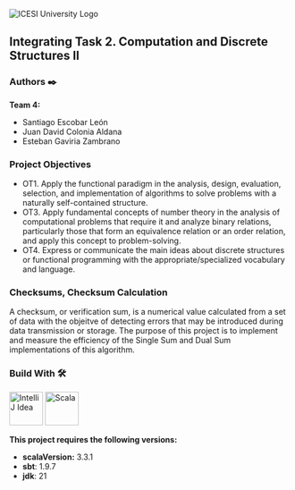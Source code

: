 ![ICESI University Logo](https://www.icesi.edu.co/launiversidad/images/La_universidad/logo_icesi.png)

## Integrating Task 2. Computation and Discrete Structures II

### **Authors** ✒️

**Team 4:**
- Santiago Escobar León
- Juan David Colonia Aldana
- Esteban Gaviria Zambrano

### **Project Objectives**

- OT1. Apply the functional paradigm in the analysis, design, evaluation, selection, and implementation of algorithms to solve problems with a naturally self-contained structure.
- OT3. Apply fundamental concepts of number theory in the analysis of computational problems that require it and analyze binary relations, particularly those that form an equivalence relation or an order relation, and apply this concept to problem-solving.
- OT4. Express or communicate the main ideas about discrete structures or functional programming with the appropriate/specialized vocabulary and language.

### Checksums, Checksum Calculation

A checksum, or verification sum, is a numerical value calculated from a set of data with the objeitve of detecting errors that may be introduced during data transmission or storage. The purpose of this project is to implement and measure the efficiency of the Single Sum and Dual Sum implementations of this algorithm.

### **Build With** 🛠️

<div style="text-align: left">
    <p>
        <a href="https://www.jetbrains.com/es-es/idea/" target="_blank"> <img alt="IntelliJ Idea" src="https://cdn.svgporn.com/logos/intellij-idea.svg" height="60" width = "60"></a>
        <a href="https://www.scala-lang.org/" target="_blank"> <img alt="Scala" src="https://cdn.svgporn.com/logos/scala.svg" height="60" width = "60"></a>
    </p>
</div>

**This project requires the following versions:**

- **scalaVersion:** 3.3.1
- **sbt**: 1.9.7
- **jdk**: 21
